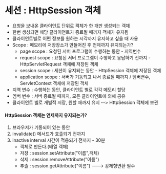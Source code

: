 # 세션 : HttpSession 객체

* 요청을 보내온 클라이언트 단위로 객체가 한 개만 생성되는 객체
* 한번 생성되면 해당 클라이언트가 종료될 때까지 객체가 유지됨
* 클라이언트별로 어떤 정보를 원하는 시각까지 유지하고 싶을 때 사용
* Scope : 메모리에 저장장소가 만들어진 후 언제까지 유지되는가?
  * page scope : 요청된 서버 프로그램이 수행하는 동안 - 지역변수
  * request scope : 요청된 서버 프로그램이 수행하고 응답하기 전까지 - HttpServletRequest 객체에 저장된 객체
  * session scope : 세션이 유지되는 동안 - HttpSession 객체에 저장된 객체
  * application scope : 서버가 기동되고 나서 종료될 때까지 / 멤버변수, ServletContext 객체에 저장된 객체
* 지역 변수 : 수행하는 동안, 클라이언트 별로 각각 메모리 할당
* 멤버 변수 : 서버 종료될 때까지, 모든 클라이언트에 의해 공유
* 클라이언트 별로 개별적 저장, 원할 때까지 유지 --> HttpSession 객체에 보관



#### HttpSession 객체는 언제까지 유지되는가?

1. 브라우저가 기동되어 있는 동안
2. invalidate() 메서드가 호출되기 전까지
3. inactive interval 시간이 적용되기 전까지 - 30분
   * 객체로 만든다.(배열 객체)
   * 저장 : session.setAttribute("이름",객체)
   * 삭제 : session.removeAttribute("이름")
   * 추출 : session.getAttribute("이름") ---> 강제형변환 필수